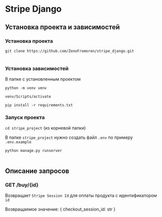 # Stripe Django

## Установка проекта и зависимостей

### Установка проекта
`git clone https://github.com/ZenoFromoren/stripe_django.git` <br /><br />

### Установка зависимостей
В папке с установленным проектом

```
python -m venv venv

venv/Scripts/activate

pip install -r requirements.txt
```

### Запуск проекта
`cd stripe_project` (из корневой папки)

В папке `stripe_project` нужно создать файл `.env` по примеру `.env.example`

`python manage.py runserver` <br /><br />


## Описание запросов


### GET /buy/{id}
Возвращает `Stripe Session Id` для оплаты продукта с идентификатором `id`

Возвращаемое значение: { checkout_session_id: str }
